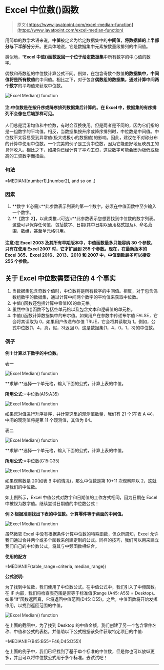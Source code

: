 # Excel 中位数()函数

> 原文:[https://www.javatpoint.com/excel-median-function](https://www.javatpoint.com/excel-median-function)

用简单的数学术语来说，**中值**被定义为给定数据集中的**中间值**，**将数据值的上半部分与下半部分**分开。更具体地说，它是数据集中元素按数量级排列的中间值。

类似地，“**Excel 中值()函数返回一个位于给定数据集**中所有数字的中心值的数字。

偶数和奇数组的中位数计算公式不同。例如，在包含奇数个数值**的数据集中，中间值将是所有数值**的中间值。相比之下，对于包含**偶数组的数据集，通过计算中间两个数字**的平均值来获取中位数。

![Excel Median() function](../Images/2bca7852dbd230ae58fcf7568e87058d.png)

#### 注:中位数是在按升序或降序排列数据集后计算的。在 Excel 中，数据集的有序排列不会像在后端那样可见。

人们总是混淆均值和中位数，有时会互换使用。但是两者是不同的，因为它们指的是一组数字的平均值。相反，当数据集按升序或降序排列时，中位数是中间值。中位数不太容易受到异常值(极大或极小的数据值)的影响。因此，建议在不对称分布的计算中使用中位数。一个完美的例子是工资中位数，因为它能更好地反映员工的具体收入。相比之下，如果你已经计算了平均工资，这些数字可能会因为极低或极高的工资数字而扭曲。

### 句法

=MEDIAN([number1],[number2], and so on..)

### 因素

1.  **数字 1(必需):**此参数表示列表的第一个数字。必须在中值函数中至少输入一个数字。
2.  **【数字 2】，以此类推..(可选):**此参数表示您想要找到中位数的数字列表。这些可以保存任何值，包括数字、日期(其中日期以通用格式提及)、命名范围、数组，甚至单元格引用。

#### 注意:在 Excel 2003 及其所有早期版本中，中值函数最多只能容纳 30 个参数，只有在使用 Excel 2007 时，它才扩展到 255 个参数。现在，在最新版本的 Excel 365、Excel 2016、2013、2010 和 2007 中，中值函数最多可以接受 255 个参数。

## 关于 Excel 中位数需要记住的 4 个事实

1.  当数据集包含奇数个值时，中位数将是所有数字的中间值。相反，对于包含偶数组数字的数据集，通过计算中间两个数字的平均值来获取中位数。
2.  中值()函数还包括计算中零值(0)的单元格。
3.  虽然中值()函数不包括空单元格以及包含文本和逻辑值的单元格。
4.  中值()函数计算数据集中的布尔值。如果用户在参数中传递布尔值 FALSE，它会将其读取为 0，如果用户传递布尔值 TRUE，它会将其读取为 1。例如，公式中位数(1，4，真，假，3)返回 0，这是数据集{1，4，0，1，3}的中位数。

### 例子

**例 1:计算以下数字的中位数。**

表一

![Excel Median() function](../Images/70bc16d647a66800a746c099c25326af.png)

**求解:**选择一个单元格，输入下面的公式，计算上表的中值。

**所用公式:**=中位数(A15:A35)

![Excel Median() function](../Images/fe62f06d73f1591660b6e16a9d0a9e4c.png)

如果您对值进行升序排序，并计算这里的观测值数量，我们有 21 个(在表 A 中)，中间的观测值将是第 11 个观测值，其值为 84。

表二

![Excel Median() function](../Images/dfd901aa3b697ddc807f24f3c0b3f940.png)

**求解:**选择一个单元格，输入下面的公式，计算上表的中值。

**所用公式:**=中位数(G15:G35)

![Excel Median() function](../Images/93453e6f2fe5c533ce1ea5d768d3ccdb.png)

如果观察数是 20(如表 B 中的情况)，那么中位数是第 10+11 次观察除以 2，这就是我们的中位数。

如上例所示，Excel 中值公式对数字和日期值的工作方式相同，因为日期在 Excel 中被视为数字值。继续尝试日期值的中位数公式！

**例 2:根据准则找出下表的中位数。计算零件等于桌面的中间值。**

![Excel Median() function](../Images/e75ec15530be9fb238e8b6734eb12827.png)

虽然微软 Excel 中没有根据条件计算中位数的特殊函数，但众所周知，Excel 允许我们通过合并两个或多个函数来创建定制的公式。同样的技巧，我们可以用来建立我们自己的中位数公式，将其与中频函数相结合。

**使用的配方**

=MEDIAN(IF(table_range=criteria, median_range))

**公式说明:**

为了找到中位数，我们使用了中位数公式。在中值公式中，我们引入了中频函数。在 IF 内部，我们将检查表范围是否等于标准值(Range (A45: A55) = Desktop)。如果“If”函数返回真，它将返回中值范围(D45: D55)。之后，中值函数将开始发挥作用，以找到返回范围的中值。

![Excel Median() function](../Images/05a54e0adee643582519be1dda6fb922.png)

在上面的截图中，为了找到 Desktop 的中值金额，我们创建了另一个包含零件名称、中值和公式的表格，并借助以下公式根据该条件获取特定项目的中值:

=MEDIAN(IF(B45:B55=F46,D45:D55))

在上面的例子中，我们已经找到了基于单个标准的中位数，但是你也可以放纵更多，并且可以将中位数公式用于多个标准。去试试吧！

* * *